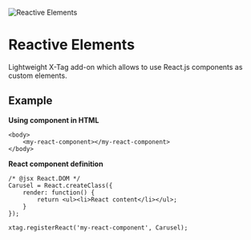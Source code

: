 ![Reactive Elements](http://pixelscommander.com/polygon/reactag/assets/logo-reactive-elements.png "Reactive Elements")

Reactive Elements
=================

Lightweight X-Tag add-on which allows to use React.js components as custom elements.

Example
-------

**Using component in HTML**

	<body>
		<my-react-component></my-react-component>
	</body>

**React component definition**

	/* @jsx React.DOM */
	Carusel = React.createClass({
	    render: function() {
	        return <ul><li>React content</li></ul>;
	    }
	});
	
	xtag.registerReact('my-react-component', Carusel);